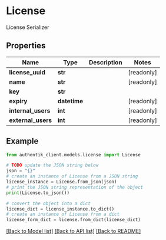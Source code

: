 # License

License Serializer

## Properties

Name | Type | Description | Notes
------------ | ------------- | ------------- | -------------
**license_uuid** | **str** |  | [readonly] 
**name** | **str** |  | [readonly] 
**key** | **str** |  | 
**expiry** | **datetime** |  | [readonly] 
**internal_users** | **int** |  | [readonly] 
**external_users** | **int** |  | [readonly] 

## Example

```python
from authentik_client.models.license import License

# TODO update the JSON string below
json = "{}"
# create an instance of License from a JSON string
license_instance = License.from_json(json)
# print the JSON string representation of the object
print(License.to_json())

# convert the object into a dict
license_dict = license_instance.to_dict()
# create an instance of License from a dict
license_form_dict = license.from_dict(license_dict)
```
[[Back to Model list]](../README.md#documentation-for-models) [[Back to API list]](../README.md#documentation-for-api-endpoints) [[Back to README]](../README.md)


